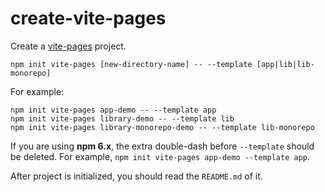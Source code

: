 # create-vite-pages

Create a [vite-pages](https://github.com/vitejs/vite-plugin-react-pages) project.

```
npm init vite-pages [new-directory-name] -- --template [app|lib|lib-monorepo]
```

For example:

```
npm init vite-pages app-demo -- --template app
npm init vite-pages library-demo -- --template lib
npm init vite-pages library-monorepo-demo -- --template lib-monorepo
```

If you are using **npm 6.x**, the extra double-dash before `--template` should be deleted. For example, `npm init vite-pages app-demo --template app`.

After project is initialized, you should read the `README.md` of it.
